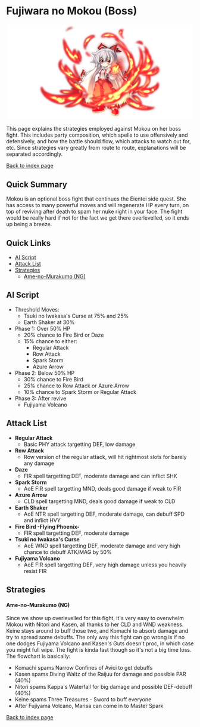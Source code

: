 # Fujiwara no Mokou (Boss)

![](img/mokou.png)

This page explains the strategies employed against Mokou on her boss fight. This includes party composition, which spells to use offensively and defensively, and how the battle should flow, which attacks to watch out for, etc. Since strategies vary greatly from route to route, explanations will be separated accordingly.

[Back to index page](../index.md)

## Quick Summary

Mokou is an optional boss fight that continues the Eientei side quest. She has access to many powerful moves and will regenerate HP every turn, on top of reviving after death to spam her nuke right in your face. The fight would be really hard if not for the fact we get there overlevelled, so it ends up being a breeze.

## Quick Links
* [AI Script](#script)
* [Attack List](#attacks)
* [Strategies](#strats)
	* [Ame-no-Murakumo (NG)](#ng-murakumo)

## <a id="script"></a>AI Script

* Threshold Moves:
	* Tsuki no Iwakasa's Curse at 75% and 25%
	* Earth Shaker at 30%
* Phase 1: Over 50% HP
	* 20% chance to Fire Bird or Daze
	* 15% chance to either:
		* Regular Attack
		* Row Attack
		* Spark Storm
		* Azure Arrow
* Phase 2: Below 50% HP
	* 30% chance to Fire Bird
	* 25% chance to Row Attack or Azure Arrow
	* 10% chance to Spark Storm or Regular Attack
* Phase 3: After revive
	* Fujiyama Volcano

## <a id="attacks"></a>Attack List

* **Regular Attack**
	* Basic PHY attack targetting DEF, low damage
* **Row Attack**
	* Row version of the regular attack, will hit rightmost slots for barely any damage
* **Daze**
	* FIR spell targetting DEF, moderate damage and can inflict SHK
* **Spark Storm**
	* AoE FIR spell targetting MND, deals good damage if weak to FIR
* **Azure Arrow**
	* CLD spell targetting MND, deals good damage if weak to CLD
* **Earth Shaker**
	* AoE NTR spell targetting DEF, moderate damage, can debuff SPD and inflict HVY
* **Fire Bird -Flying Phoenix-**
	* FIR spell targetting DEF, moderate damage
* **Tsuki no Iwakasa's Curse**
	* AoE WND spell targetting DEF, moderate damage and very high chance to debuff ATK/MAG by 50%
* **Fujiyama Volcano**
	* AoE FIR spell targetting DEF, very high damage unless you heavily resist FIR

## <a id="strats"></a>Strategies

#### <a id="ng-murakumo"></a>Ame-no-Murakumo (NG)

Since we show up overlevelled for this fight, it's very easy to overwhelm Mokou with Nitori and Kasen, all thanks to her CLD and WND weakness. Keine stays around to buff those two, and Komachi to absorb damage and try to spread some debuffs. The only way this fight can go wrong is if no one dodges Fujiyama Volcano and Kasen's Guts doesn't proc, in which case you might full wipe. The fight is kinda fast though so it's not a big time loss. The flowchart is basically:

* Komachi spams Narrow Confines of Avici to get debuffs
* Kasen spams Diving Waltz of the Raijuu for damage and possible PAR (40%)
* Nitori spams Kappa's Waterfall for big damage and possible DEF-debuff (40%)
* Keine spams Three Treasures - Sword to buff everyone
* After Fujiyama Volcano, Marisa can come in to Master Spark

[Back to index page](../index.md)
